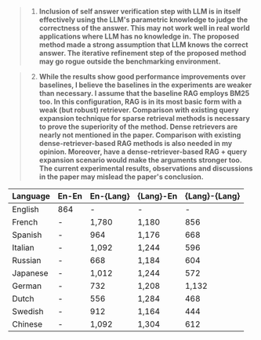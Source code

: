 

> 1. **Inclusion of self answer verification step with LLM is in itself effectively using the LLM's parametric knowledge to judge the correctness of the answer. This may not work well in real world applications where LLM has no knowledge in. The proposed method made a strong assumption that LLM knows the correct answer. The iterative refinement step of the proposed method may go rogue outside the benchmarking environment.**


> 2. **While the results show good performance improvements over baselines, I believe the baselines in the experiments are weaker than necessary. I assume that the baseline RAG employs BM25 too. In this configuration, RAG is in its most basic form with a weak (but robust) retriever. Comparison with existing query expansion technique for sparse retrieval methods is necessary to prove the superiority of the method. Dense retrievers are nearly not mentioned in the paper. Comparison with existing dense-retriever-based RAG methods is also needed in my opinion. Moreover, have a dense-retriever-based RAG + query expansion scenario would make the arguments stronger too. The current experimental results, observations and discussions in the paper may mislead the paper's conclusion.**






| Language   | En-En | En-{Lang} | {Lang}-En | {Lang}-{Lang} |
|------------|-------|-----------|-----------|---------------|
| English    | 864   | -         | -         | -             |
| French     | -     | 1,780     | 1,180     | 856           |
| Spanish    | -     | 964       | 1,176     | 668           |
| Italian    | -     | 1,092     | 1,244     | 596           |
| Russian    | -     | 668       | 1,184     | 604           |
| Japanese   | -     | 1,012     | 1,244     | 572           |
| German     | -     | 732       | 1,208     | 1,132         |
| Dutch      | -     | 556       | 1,284     | 468           |
| Swedish    | -     | 912       | 1,164     | 444           |
| Chinese    | -     | 1,092     | 1,304     | 612           |
